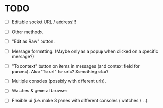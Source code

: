 TODO
=====

- [ ] Editable socket URL / address!!!
- [ ] Other methods.
- [ ] "Edit as Raw" button.
- [ ] Message formatting. (Maybe only as a popup when clicked on a specific message?)
- [ ] "To context" button on items in messages (and context field for params).
  Also "To url" for urls? Something else?
- [ ] Multiple consoles (possibly with different urls).

- [ ] Watches & general browser
- [ ] Flexible ui (i.e. make 3 panes with different consoles / watches / ...).

